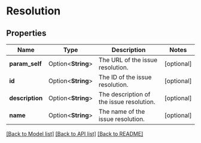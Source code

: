 # Resolution

## Properties

Name | Type | Description | Notes
------------ | ------------- | ------------- | -------------
**param_self** | Option<**String**> | The URL of the issue resolution. | [optional]
**id** | Option<**String**> | The ID of the issue resolution. | [optional]
**description** | Option<**String**> | The description of the issue resolution. | [optional]
**name** | Option<**String**> | The name of the issue resolution. | [optional]

[[Back to Model list]](../README.md#documentation-for-models) [[Back to API list]](../README.md#documentation-for-api-endpoints) [[Back to README]](../README.md)


